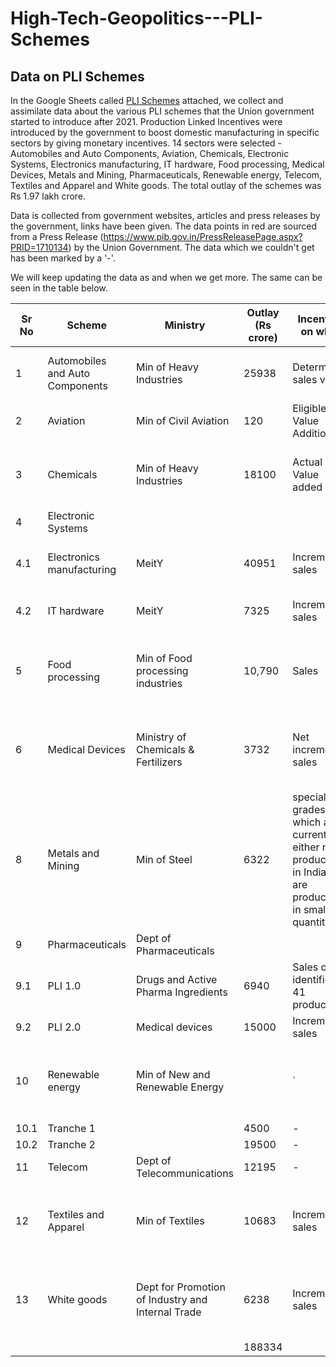 # High-Tech-Geopolitics---PLI-Schemes
## Data on PLI Schemes 

In the Google Sheets called [PLI Schemes](https://docs.google.com/spreadsheets/d/1dzfMooGIABD8TSrMGS6b39S-OzzlNqRMSjvStc18ojg/edit#gid=0) attached, we collect and assimilate data about the various PLI schemes that the Union government started to introduce after 2021.
Production Linked Incentives were introduced by the government to boost domestic manufacturing in specific sectors by giving monetary incentives. 14 sectors were selected - Automobiles and Auto Components, Aviation, Chemicals, Electronic Systems, Electronics manufacturing, IT hardware, Food processing, Medical Devices, Metals and Mining, Pharmaceuticals, Renewable energy, Telecom, Textiles and Apparel and White goods. The total outlay of the schemes was Rs 1.97 lakh crore. 

Data is collected from government websites, articles and press releases by the government, links have been given. 
The data points in red are sourced from a Press Release (https://www.pib.gov.in/PressReleasePage.aspx?PRID=1710134) by the Union Government. 
The data which we couldn't get has been marked by a '-'. 

We will keep updating the data as and when we get more. The same can be seen in the table below. 

| Sr No | Scheme                          | Ministry                                          | Outlay (Rs crore) | Incentive on what                                                                                     | Products                                                                                  | Percentage of incentive                                                    | Applications received     | Applications approved | Targeted Investment (Rs crore) | Total Investment (Rs crore) | Expected production (Rs crore) | Value Addition Target             | Targeted employment (direct) | Employment generated (direct) | Targeted employment (indirect) | Remarks                                                          | Website                                                                                                                                                                                                              |
| ----- | ------------------------------- | ------------------------------------------------- | ----------------- | ----------------------------------------------------------------------------------------------------- | ----------------------------------------------------------------------------------------- | -------------------------------------------------------------------------- | ------------------------- | --------------------- | ------------------------------ | --------------------------- | ------------------------------ | --------------------------------- | ---------------------------- | ----------------------------- | ------------------------------ | ---------------------------------------------------------------- | -------------------------------------------------------------------------------------------------------------------------------------------------------------------------------------------------------------------- |
| 1     | Automobiles and Auto Components | Min of Heavy Industries                           | 25938             | Determined sales value                                                                                | Fully made cars, componenets used specfically to make cars                                | 13-18% depending on sales                                                  | 115                       | 95                    | 45,016                         | 74,850                      | 231500                         |                                   | 750000                       | \-                            |                                | Includes two schemes, Auto component Champions and OEM champions | [Link](https://heavyindustries.gov.in/UserView?mid=2482)                                                                                                                                                             |
| 2     | Aviation                        | Min of Civil Aviation                             | 120               | Eligible Value Addition                                                                               | Drones and drone components                                                               | 20% of EVA                                                                 |                           | 23                    | 120                            | ?                           |                                |                                   |                              |                               |                                | Includes component and software manufactureres                   | [Link](https://www.civilaviation.gov.in/sites/default/files/Guidelines%20for%20the%20Operation%20of%20Production%20Linked%20Incentive%20Scheme%20%28PLI%29%20fro%20Drones%20and%20Drone%20Components_compressed.pdf) |
| 3     | Chemicals                       | Min of Heavy Industries                           | 18100             | Actual Value added                                                                                    | ACC batteries                                                                             | Percent of value added\*Battery capacity\*Actual sale of batteries         | 12                        | 4                     | 18100                          | ?                           | \-                             |                                   | 30 lakh                      | \-                            |                                | Adv. chemical cells, used for EVs and such applications          | [Link](https://heavyindustries.gov.in/UserView/index?mid=2487)                                                                                                                                                       |
| 4     | Electronic Systems              |                                                   |                   |                                                                                                       |                                                                                           |                                                                            |                           |                       |                                |                             |                                |                                   |                              |                               |                                |                                                                  |                                                                                                                                                                                                                      |
| 4.1   | Electronics manufacturing       | MeitY                                             | 40951             | Incremental sales                                                                                     | Mobile phones, specified electronics components                                           | 4 to 6% of incremental sales                                               | ?                         | 16                    | 40951                          | 11324                       | 1069432 (326000)               |                                   | 700000                       | 28636                         | 3x of direct                   | mobile phones manufacturing                                      | [Link](https://static.investindia.gov.in/2020-04/PLI%20Gazette%20Notification%20-%2001.04.20_0.pdf)                                                                                                                  |
| 4.2   | IT hardware                     | MeitY                                             | 7325              | Incremental sales                                                                                     | Laptops, tablets, PCs, servers                                                            | 1 to 4% of incremental sales                                               | ?                         | 14                    | 2,517                          | 123                         | 16753                          | 35-40%                            | 186000                       | 729                           |                                | PCs, laptops, bigger devices                                     | [Link](https://static.investindia.gov.in/s3fs-public/2021-03/PLI_for_IT_Hardware_Notification_dated_03032020.pdf)                                                                                                    |
| 5     | Food processing                 | Min of Food processing industries                 | 10,790            | Sales                                                                                                 | ready to cook/eat food, innovative/organic products, free range poultry products          | 4-10% of sales                                                             | ?                         | 149                   | 7722                           | 4165                        | 120267                         |                                   | 271403                       | 131913                        |                                | Diff for different types of food products                        | [Link](https://mofpi.gov.in/sites/default/files/guidelines_plisfpiwithcoveringltr_0.pdf)                                                                                                                             |
| 6     | Medical Devices                 | Ministry of Chemicals & Fertilizers               | 3732              | Net incremental sales                                                                                 | radiotherapy, radiology and imaging, anaesthetics and cardo-respiratory devices, implants | 5%                                                                         | ?                         | 26                    | 1059                           | 623.5                       |                                |                                   | 6411                         | 2445                          |                                |                                                                  |                                                                                                                                                                                                                      |
| 8     | Metals and Mining               | Min of Steel                                      | 6322              | specialty grades which are currently either not produced in India or are produced in small quantities | Specialty steel                                                                           | 4-12% over 5 years                                                         | 57 MOUs with 27 companies | \-                    | 39625                          | \-                          | 242838                         |                                   | 525000                       | \-                            |                                |                                                                  | [Link](https://steel.gov.in/)                                                                                                                                                                                        |
| 9     | Pharmaceuticals                 | Dept of Pharmaceuticals                           |                   |                                                                                                       |                                                                                           | 3-10% over 5 years                                                         |                           | 55                    | 17425                          | 18669                       | 775000                         |                                   | 100000                       | 13023                         |                                |                                                                  | [Link](https://pharmaceuticals.gov.in/)                                                                                                                                                                              |
| 9.1   | PLI 1.0                         | Drugs and Active Pharma Ingredients               | 6940              | Sales of identified 41 products                                                                       | Bulk drugs                                                                                |                                                                            |                           | 24                    |                                |                             |                                |                                   | 12140                        | 1900                          |                                |                                                                  | [Link](https://static.investindia.gov.in/s3fs-public/2021-06/PLI%20Medical%20devices%20Guidelines_22062021.pdf)                                                                                                      |
| 9.2   | PLI 2.0                         | Medical devices                                   | 15000             | Incremental sales                                                                                     | Pharmaceuticals                                                                           |                                                                            |                           | 55                    |                                |                             |                                |                                   | 4212                         | 23000                         |                                |                                                                  | [Link](https://www.investindia.gov.in/schemes-for-medical-devices-manufacturing)                                                                                                                                     |
| 10    | Renewable energy                | Min of New and Renewable Energy                   |                   | \`                                                                                                    | High efficiency solar PV modules                                                          | Based on sales, performance criteria and local value addition over 5 years |                           | 3                     | 32929(17200)                   | 8919                        | 32123                          |                                   | 6980 (30000)                 | 597                           |                                | Includes polysilicon+wafer+module+cell                           | [Link](https://mnre.gov.in/)                                                                                                                                                                                         |
| 10.1  | Tranche 1                       |                                                   | 4500              | \-                                                                                                    |                                                                                           |                                                                            |                           |                       |                                |                             |                                |                                   |                              |                               |                                |                                                                  |                                                                                                                                                                                                                      |
| 10.2  | Tranche 2                       |                                                   | 19500             | \-                                                                                                    |                                                                                           |                                                                            |                           |                       |                                |                             |                                |                                   |                              |                               |                                |                                                                  |                                                                                                                                                                                                                      |
| 11    | Telecom                         | Dept of Telecommunications                        | 12195             | \-                                                                                                    | Design led manufacturing                                                                  | 4-7% over 5 years                                                          |                           | 31                    | 3345 (3000)                    | 689                         | 181744 (2,00,000)              |                                   | 42047                        | 10587                         |                                |                                                                  | [Link](https://dot.gov.in/)                                                                                                                                                                                          |
| 12    | Textiles and Apparel            | Min of Textiles                                   | 10683             | Incremental sales                                                                                     | MMF textiles/fabrics                                                                      | Based on sales, performance criteria and local value addition over 5 years |                           | 64                    | 19798                          | 1366                        | 193926                         |                                   | 245362                       | \-                            |                                |                                                                  | [Link](https://texmin.nic.in/)                                                                                                                                                                                       |
| 13    | White goods                     | Dept for Promotion of Industry and Internal Trade | 6238              | Incremental sales                                                                                     | White good value chain                                                                    | 4-6% over 5 years                                                          |                           | 64                    | 6766                           | 862.3                       | 118255 (168000)                | ACs - 75% and LED lights - 70-75% | 47851 (400000)               | 7866                          |                                |                                                                  | [Link](https://www.investindia.gov.in/)                                                                                                                                                                              |
|       |                                 |                                                   | 188334            |                                                                                                       |                                                                                           |                                                                            |                           |                       |                                |                             |                                |                                   |                              |                               |                                |                                                                  |                                                                                                                                                                                                                      |
